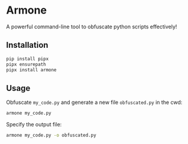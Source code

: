 # Armone

A powerful command-line tool to obfuscate python scripts effectively!

## Installation
```sh
pip install pipx
pipx ensurepath
pipx install armone
```
## Usage
Obfuscate `my_code.py` and generate a new file `obfuscated.py` in the cwd:
```sh
armone my_code.py
```
Specify the output file:
```sh
armone my_code.py -o obfuscated.py
```